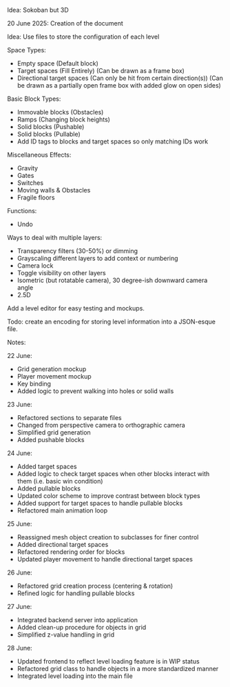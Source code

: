 Idea: Sokoban but 3D

20 June 2025: Creation of the document

Idea: Use files to store the configuration of each level

Space Types:
- Empty space (Default block)
- Target spaces (Fill Entirely) (Can be drawn as a frame box)
- Directional target spaces (Can only be hit from certain direction(s)) (Can be drawn as a partially open frame box with added glow on open sides)

Basic Block Types:
- Immovable blocks (Obstacles)
- Ramps (Changing block heights)
- Solid blocks (Pushable)
- Solid blocks (Pullable)
- Add ID tags to blocks and target spaces so only matching IDs work

Miscellaneous Effects:
- Gravity 
- Gates
- Switches
- Moving walls & Obstacles
- Fragile floors

Functions:
- Undo

Ways to deal with multiple layers:
- Transparency filters (30-50%) or dimming
- Grayscaling different layers to add context or numbering
- Camera lock
- Toggle visibility on other layers
- Isometric (but rotatable camera), 30 degree-ish downward camera angle
- 2.5D

Add a level editor for easy testing and mockups.

Todo: create an encoding for storing level information into a JSON-esque file.

Notes:

22 June: 
- Grid generation mockup
- Player movement mockup
- Key binding
- Added logic to prevent walking into holes or solid walls

23 June:
- Refactored sections to separate files
- Changed from perspective camera to orthographic camera
- Simplified grid generation
- Added pushable blocks

24 June:
- Added target spaces
- Added logic to check target spaces when other blocks interact with them (i.e. basic win condition)
- Added pullable blocks
- Updated color scheme to improve contrast between block types
- Added support for target spaces to handle pullable blocks
- Refactored main animation loop

25 June:
- Reassigned mesh object creation to subclasses for finer control
- Added directional target spaces
- Refactored rendering order for blocks
- Updated player movement to handle directional target spaces

26 June:
- Refactored grid creation process (centering & rotation)
- Refined logic for handling pullable blocks

27 June:
- Integrated backend server into application
- Added clean-up procedure for objects in grid
- Simplified z-value handling in grid

28 June:
- Updated frontend to reflect level loading feature is in WIP status
- Refactored grid class to handle objects in a more standardized manner
- Integrated level loading into the main file
